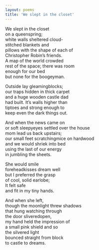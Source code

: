 ```yaml
---
layout: poems
title: 'We slept in the closet'
---
```


We slept in the closet\
on a queenspring;\
white walls sheltered cloud-\
stitched blankets and\
pillows with the shape of each of\
Christopher Robin’s friends.\
A map of the world crowded\
rest of the space; there was room\
enough for our bed\
but none for the boogeyman.

Outside lay gleamingblocks;\
our traps hidden in thick carpet\
and a huge wooden castle dad\
had built. It’s walls higher than\
tiptoes and strong enough to\
keep even the dark things out.

And when the news came on\
or soft sleepyeyes settled over the house\
mom lead us back upstairs;\
our small feet scratchingmice on hardwood\
and we would shriek into bed\
using the last of our energy\
in jumbling the sheets.

She would smile\
foreheadkisses dream well\
but I preferred the grasp\
of cool, solid earlobe;\
It felt safe\
and fit in my tiny hands.

And when she left,\
though the moonlight threw shadows\
that hung watching through\
the door sliveredopen,\
my hand held the impression of\
a small pink shield and so\
the silvered light\
bounced straight from block\
to castle to dreams.
